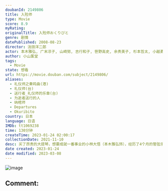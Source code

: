 ```yaml
---
doubanId: 2149806
title: 入殓师
type: Movie
score: 8.9
myRating: 
originalTitle: 入殓师おくりびと
genre: 剧情
datePublished: 2008-08-23
director: 泷田洋二郎
actor: 本木雅弘, 广末凉子, 山崎努, 吉行和子, 笹野高史, 余贵美子, 杉本哲太, 小越勇辉, 橘由加莉, 峰岸彻, 宫田早苗, 吴永庆, 高田裕司
author: 小山薰堂
tags:
  - Movie
state: 想看
url: https://movie.douban.com/subject/2149806/
aliases:
  - 礼仪师之奏鸣曲(港)
  - 礼仪师(台)
  - 送行者_礼仪师的乐章(台)
  - 为逝者送行的人
  - 纳棺师
  - Departures
  - Okuribito
country: 日本
language: 日语
IMDb: tt1069238
time: 130分钟
createTime: 2023-01-24 02:00:17
collectionDate: 2021-11-10
desc: 买了昂贵的大提琴，想要成就一番事业的小林大悟（本木雅弘饰），经历了4个月的管弦乐演奏，得到的却是“乐团解散”的噩耗与购买乐器的高昂债务。迫不得已，大悟与妻子美香（广末凉子饰）搬到老屋，过着清贫的日...
date created: 2023-01-24
date modified: 2023-03-08
---
```


![image](p2707581855.jpg)

Comment:
---
